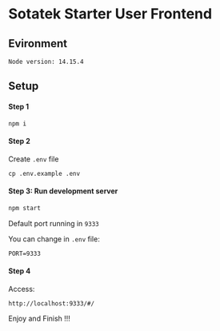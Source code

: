 # Sotatek Starter User Frontend 

## Evironment
```
Node version: 14.15.4
```


## Setup

#### Step 1
```
npm i
```


#### Step 2
Create ``.env`` file
```
cp .env.example .env
```




#### Step 3: Run development server
```js
npm start
```

Default port running in ``9333``

You can change in ``.env`` file:
```
PORT=9333
```


#### Step 4

Access:
```
http://localhost:9333/#/
```

Enjoy and Finish !!!







